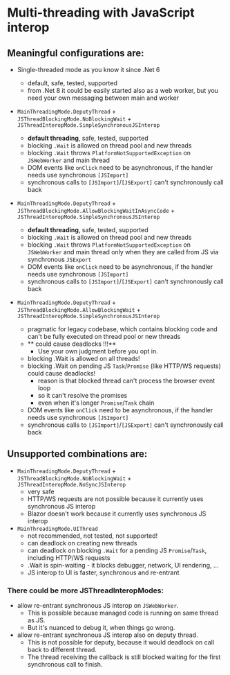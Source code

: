 # Multi-threading with JavaScript interop

## Meaningful configurations are:

 * Single-threaded mode as you know it since .Net 6
    - default, safe, tested, supported
    - from .Net 8 it could be easily started also as a web worker, but you need your own messaging between main and worker
 * `MainThreadingMode.DeputyThread` + `JSThreadBlockingMode.NoBlockingWait` + `JSThreadInteropMode.SimpleSynchronousJSInterop`
    + **default threading**, safe, tested, supported
    + blocking `.Wait` is allowed on thread pool and new threads
    - blocking `.Wait` throws `PlatformNotSupportedException` on `JSWebWorker` and main thread
    - DOM events like `onClick` need to be asynchronous, if the handler needs use synchronous `[JSImport]`
    - synchronous calls to `[JSImport]`/`[JSExport]` can't synchronously call back

 * `MainThreadingMode.DeputyThread` + `JSThreadBlockingMode.AllowBlockingWaitInAsyncCode` + `JSThreadInteropMode.SimpleSynchronousJSInterop`
    + **default threading**, safe, tested, supported
    + blocking `.Wait` is allowed on thread pool and new threads
    - blocking `.Wait` throws `PlatformNotSupportedException` on `JSWebWorker` and main thread only when they are called from JS via synchronous `JSExport`
    - DOM events like `onClick` need to be asynchronous, if the handler needs use synchronous `[JSImport]`
    - synchronous calls to `[JSImport]`/`[JSExport]` can't synchronously call back

 * `MainThreadingMode.DeputyThread` + `JSThreadBlockingMode.AllowBlockingWait` + `JSThreadInteropMode.SimpleSynchronousJSInterop`
    + pragmatic for legacy codebase, which contains blocking code and can't be fully executed on thread pool or new threads
    - ** could cause deadlocks !!!**
        - Use your own judgment before you opt in.
    - blocking .Wait is allowed on all threads!
    - blocking .Wait on pending JS `Task`/`Promise` (like HTTP/WS requests) could cause deadlocks!
        - reason is that blocked thread can't process the browser event loop
        - so it can't resolve the promises
        - even when it's longer `Promise`/`Task` chain
    - DOM events like `onClick` need to be asynchronous, if the handler needs use synchronous `[JSImport]`
    - synchronous calls to `[JSImport]`/`[JSExport]` can't synchronously call back

## Unsupported combinations are:
 * `MainThreadingMode.DeputyThread` + `JSThreadBlockingMode.NoBlockingWait` + `JSThreadInteropMode.NoSyncJSInterop`
    + very safe
    - HTTP/WS requests are not possible because it currently uses synchronous JS interop
    - Blazor doesn't work because it currently uses synchronous JS interop
 * `MainThreadingMode.UIThread`
    - not recommended, not tested, not supported!
    - can deadlock on creating new threads
    - can deadlock on blocking `.Wait` for a pending JS `Promise`/`Task`, including HTTP/WS requests
    - .Wait is spin-waiting - it blocks debugger, network, UI rendering, ...
    + JS interop to UI is faster, synchronous and re-entrant

### There could be more JSThreadInteropModes:
 - allow re-entrant synchronous JS interop on `JSWebWorker`.
    - This is possible because managed code is running on same thread as JS.
    - But it's nuanced to debug it, when things go wrong.
 - allow re-entrant synchronous JS interop also on deputy thread.
    - This is not possible for deputy, because it would deadlock on call back to different thread.
    - The thread receiving the callback is still blocked waiting for the first synchronous call to finish.
